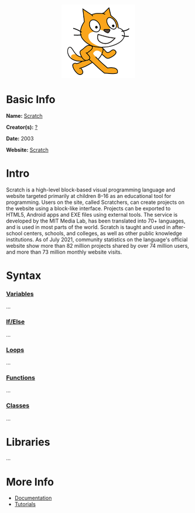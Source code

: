 <p align="center"><img width="200" height="200" src="https://github.com/jgphilpott/babel/blob/main/Scratch/logo.png"></p>

# Basic Info

**Name:** [Scratch](https://en.wikipedia.org/wiki/Scratch_(programming_language))

**Creator(s):** [?](github/wikipedia)

**Date:** 2003

**Website:** [Scratch](https://scratch.mit.edu)

# Intro

Scratch is a high-level block-based visual programming language and website targeted primarily at children 8–16 as an educational tool for programming. Users on the site, called Scratchers, can create projects on the website using a block-like interface. Projects can be exported to HTML5, Android apps and EXE files using external tools. The service is developed by the MIT Media Lab, has been translated into 70+ languages, and is used in most parts of the world. Scratch is taught and used in after-school centers, schools, and colleges, as well as other public knowledge institutions. As of July 2021, community statistics on the language's official website show more than 82 million projects shared by over 74 million users, and more than 73 million monthly website visits.

# Syntax

### [Variables](tutorialspoint)

...

### [If/Else](tutorialspoint)

...

### [Loops](tutorialspoint)

...

### [Functions](tutorialspoint)

...

### [Classes](tutorialspoint)

...

# Libraries

...

# More Info

 - [Documentation](https://scratch.mit.edu/developers)
 - [Tutorials](tutorialspoint)
